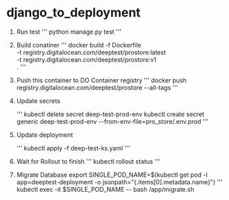 # django_to_deployment

1. Run test
    '''
    python manage.py test
    '''

2. Build conatiner
    '''
    docker build -f Dockerfile \
        -t registry.digitalocean.com/deeptest/prostore:latest \
        -t registry.digitalocean.com/deeptest/prostore:v1 \
        .
    '''
3. Push this container to DO Container registry
    '''
    docker push registry.digitalocean.com/deeptest/prostore --all-tags
    '''
4. Update secrets

    '''
    kubectl delete secret deep-test-prod-env
    kubectl create secret generic deep-test-prod-env --from-env-file=pro_store/.env.prod
    '''
5. Update deployment

    '''
    kubectl apply -f deep-test-ks.yaml
    '''
6. Wait for Rollout to finish
    '''
    kubectl rollout status 
    '''
7. Migrate Database
    export SINGLE_POD_NAME=$(kubectl get pod -l app=deeptest-deployment -o jsonpath="{.items[0].metadata.name}")
    '''
    kubectl exec -it $SINGLE_POD_NAME -- bash /app/migrate.sh
